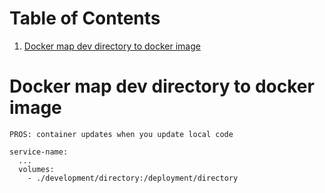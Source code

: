 
# Table of Contents

1.  [Docker map dev directory to docker image](#orgb690c86)


<a id="orgb690c86"></a>

# Docker map dev directory to docker image

    PROS: container updates when you update local code

    service-name:
      ...
      volumes:
        - ./development/directory:/deployment/directory


